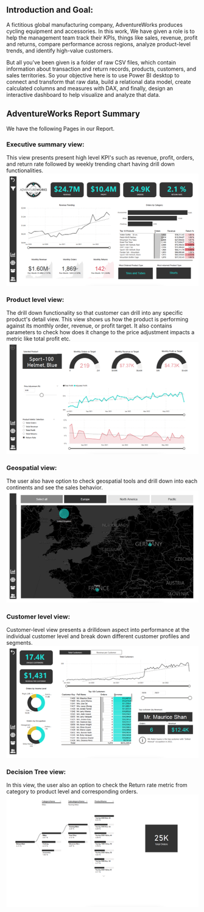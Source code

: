 ## Introduction and Goal:  
A fictitious global manufacturing company, AdventureWorks produces cycling equipment and accessories.
In this work, We have given a role is to help the management team track their KPIs, things like sales, revenue, profit and returns, compare performance across regions, analyze product-level trends, and identify high-value customers.

But all you've been given is a folder of raw CSV files, which contain information about transaction and return records, products, customers, and sales territories. So your objective here is to use Power BI desktop to connect and transform that raw data, build a relational data model, create calculated columns and measures with DAX, and finally, design an interactive dashboard to help visualize and analyze that data.

## AdventureWorks Report Summary
We have the following Pages in our Report.

### Executive summary view:
This view presents present high level KPI's such as revenue, profit, orders, and return rate followed by weekly trending chart having drill down functionalities.
![Image](./images/exec_summary.png)

### Product level view:
The drill down functionality so that customer can drill into any specific product's detail view. This view shows us how the product is performing against its monthly order, revenue, or profit target. It also contains parameters to check how does it change to the price adjustment impacts a metric like total profit etc.
![Image](./images/product_summary.png)

### Geospatial view:
The user also have option to check geospatial tools and drill down into each continents and see the sales behavior. 
![Image](./images/geo_summary.png)

### Customer level view:
Customer-level view presents a drilldown aspect into performance at the individual customer level and break down different customer profiles and segments.
![Image](./images/customer_summary.png)

### Decision Tree view:
In this view, the user also an option to check the Return rate metric from category to product level and corresponding orders.
![Image](./images/return_tree.png)
